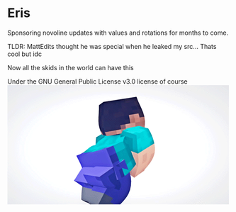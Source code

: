 # Eris
Sponsoring novoline updates with values and rotations 
for months to come.

TLDR:
MattEdits thought he was special when he leaked my src...
Thats cool but idc

Now all the skids in the world can have this

Under the GNU General Public License v3.0 license of course
![](throw-it-back.gif)
